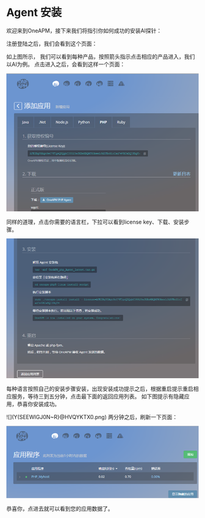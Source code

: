 # Agent 安装

欢迎来到OneAPM，接下来我们将指引你如何成功的安装AI探针：

注册登陆之后，我们会看到这个页面：

    

如上图所示， 我们可以看到每种产品，按照箭头指示点击相应的产品进入，我们以AI为例。
点击进入之后，会看到这样一个页面：

![](3.png)

同样的道理，点击你需要的语言栏，下拉可以看到license key、下载、安装步骤。

![](4.png)

每种语言按照自己的安装步骤安装，出现安装成功提示之后，根据重启提示重启相应服务，等待三到五分钟，点击最下面的返回应用列表。
如下图提示有隐藏应用，恭喜你安装成功。

![](Y(SEEWIGJ0N~R}@HVQYKTX0.png)
两分钟之后，刷新一下页面：

  ![](6.png) 
  
  恭喜你，点进去就可以看到您的应用数据了。  